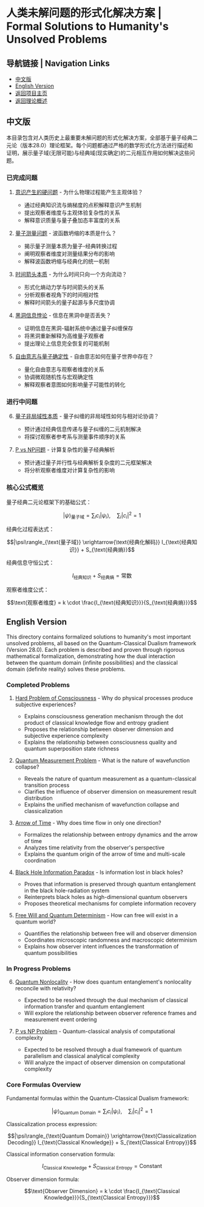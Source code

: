 # 人类未解问题的形式化解决方案 | Formal Solutions to Humanity's Unsolved Problems

## 导航链接 | Navigation Links
- [中文版](#中文版)
- [English Version](#english-version)
- [返回项目主页](../../README.md)
- [返回理论概述](../README.md)

## 中文版

本目录包含对人类历史上最重要未解问题的形式化解决方案，全部基于量子经典二元论（版本28.0）理论框架。每个问题都通过严格的数学形式化方法进行描述和证明，展示量子域(无限可能)与经典域(现实确定)的二元相互作用如何解决这些问题。

### 已完成问题

1. [意识产生的硬问题](./consciousness_hard_problem.md) - 为什么物理过程能产生主观体验？
   - 通过经典知识流与熵梯度的点积解释意识产生机制
   - 提出观察者维度与主观体验复杂性的关系
   - 解释意识质量与量子叠加态丰富度的关系

2. [量子测量问题](./quantum_measurement_problem.md) - 波函数坍缩的本质是什么？
   - 揭示量子测量本质为量子-经典转换过程
   - 阐明观察者维度对测量结果分布的影响
   - 解释波函数坍缩与经典化的统一机制

3. [时间箭头本质](./arrow_of_time.md) - 为什么时间只向一个方向流动？
   - 形式化熵动力学与时间箭头的关系
   - 分析观察者视角下的时间相对性
   - 解释时间箭头的量子起源与多尺度协调

4. [黑洞信息悖论](./black_hole_information_paradox.md) - 信息在黑洞中是否丢失？
   - 证明信息在黑洞-辐射系统中通过量子纠缠保存
   - 将黑洞重新解释为高维量子观察者
   - 提出理论上信息完全恢复的可能机制

5. [自由意志与量子确定性](./free_will_determinism.md) - 自由意志如何在量子世界中存在？
   - 量化自由意志与观察者维度的关系
   - 协调微观随机性与宏观确定性
   - 解释观察者意图如何影响量子可能性的转化

### 进行中问题

6. [量子非局域性本质](./quantum_nonlocality.md) - 量子纠缠的非局域性如何与相对论协调？
   - 预计通过经典信息传递与量子纠缠的二元机制解决
   - 将探讨观察者参考系与测量事件顺序的关系

7. [P vs NP问题](./p_vs_np.md) - 计算复杂性的量子经典解析
   - 预计通过量子并行性与经典解析复杂度的二元框架解决
   - 将分析观察者维度对计算复杂性的影响

### 核心公式概览

量子经典二元论框架下的基础公式：

$$|\psi\rangle_{\text{量子域}} = \sum_i c_i|\psi_i\rangle, \quad \sum_i |c_i|^2=1$$

经典化过程表达式：

$$|\psi\rangle_{\text{量子域}} \xrightarrow{\text{经典化解码}} I_{\text{经典知识}} + S_{\text{经典熵}}$$

经典信息守恒公式：

$$I_{\text{经典知识}} + S_{\text{经典熵}} = \text{常数}$$

观察者维度公式：

$$\text{观察者维度} = k \cdot \frac{I_{\text{经典知识}}}{S_{\text{经典熵}}}$$

## English Version

This directory contains formalized solutions to humanity's most important unsolved problems, all based on the Quantum-Classical Dualism framework (Version 28.0). Each problem is described and proven through rigorous mathematical formalization, demonstrating how the dual interaction between the quantum domain (infinite possibilities) and the classical domain (definite reality) solves these problems.

### Completed Problems

1. [Hard Problem of Consciousness](./consciousness_hard_problem.md) - Why do physical processes produce subjective experiences?
   - Explains consciousness generation mechanism through the dot product of classical knowledge flow and entropy gradient
   - Proposes the relationship between observer dimension and subjective experience complexity
   - Explains the relationship between consciousness quality and quantum superposition state richness

2. [Quantum Measurement Problem](./quantum_measurement_problem.md) - What is the nature of wavefunction collapse?
   - Reveals the nature of quantum measurement as a quantum-classical transition process
   - Clarifies the influence of observer dimension on measurement result distribution
   - Explains the unified mechanism of wavefunction collapse and classicalization

3. [Arrow of Time](./arrow_of_time.md) - Why does time flow in only one direction?
   - Formalizes the relationship between entropy dynamics and the arrow of time
   - Analyzes time relativity from the observer's perspective
   - Explains the quantum origin of the arrow of time and multi-scale coordination

4. [Black Hole Information Paradox](./black_hole_information_paradox.md) - Is information lost in black holes?
   - Proves that information is preserved through quantum entanglement in the black hole-radiation system
   - Reinterprets black holes as high-dimensional quantum observers
   - Proposes theoretical mechanisms for complete information recovery

5. [Free Will and Quantum Determinism](./free_will_determinism.md) - How can free will exist in a quantum world?
   - Quantifies the relationship between free will and observer dimension
   - Coordinates microscopic randomness and macroscopic determinism
   - Explains how observer intent influences the transformation of quantum possibilities

### In Progress Problems

6. [Quantum Nonlocality](./quantum_nonlocality.md) - How does quantum entanglement's nonlocality reconcile with relativity?
   - Expected to be resolved through the dual mechanism of classical information transfer and quantum entanglement
   - Will explore the relationship between observer reference frames and measurement event ordering

7. [P vs NP Problem](./p_vs_np.md) - Quantum-classical analysis of computational complexity
   - Expected to be resolved through a dual framework of quantum parallelism and classical analytical complexity
   - Will analyze the impact of observer dimension on computational complexity

### Core Formulas Overview

Fundamental formulas within the Quantum-Classical Dualism framework:

$$|\psi\rangle_{\text{Quantum Domain}} = \sum_i c_i|\psi_i\rangle, \quad \sum_i |c_i|^2=1$$

Classicalization process expression:

$$|\psi\rangle_{\text{Quantum Domain}} \xrightarrow{\text{Classicalization Decoding}} I_{\text{Classical Knowledge}} + S_{\text{Classical Entropy}}$$

Classical information conservation formula:

$$I_{\text{Classical Knowledge}} + S_{\text{Classical Entropy}} = \text{Constant}$$

Observer dimension formula:

$$\text{Observer Dimension} = k \cdot \frac{I_{\text{Classical Knowledge}}}{S_{\text{Classical Entropy}}}$$ 